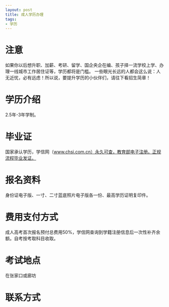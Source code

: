 ```yaml
---
layout: post
title: 成人学历办理
tags:
- 学历
---
```



# 注意
如果你以后想升职、加薪、考研、留学、国企央企在编、孩子择一流学校上学、办理一线城市工作居住证等，学历都将是门槛。
一些眼光长远的人都会这么说：人无近忧，必有远虑！所以说，要提升学历的小伙伴们，请往下看招生简章！

# 学历介绍

2.5年-3年学制。

 
# 毕业证
国家承认学历，学信网（www.chsi.com.cn）永久可查，教育部电子注册。正规流程毕业发证。

# 报名资料
身份证电子版、一寸、二寸蓝底照片电子版各一份、最高学历证明复印件。

# 费用支付方式
成人高考首次报名预付总费用50%，学信网查询到学籍注册信息后一次性补齐余额。自考按考取科目收取。

# 考试地点
在张家口或廊坊

# 联系方式

